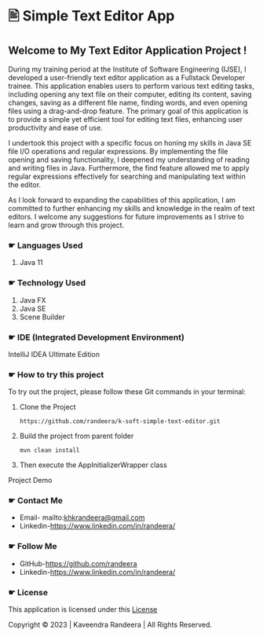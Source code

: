 # 🖹 Simple Text Editor App
## Welcome to My Text Editor Application Project !
During my training period at the Institute of Software Engineering (IJSE),
I developed a user-friendly text editor application as a Fullstack Developer trainee.
This application enables users to perform various text editing tasks, including opening
any text file on their computer, editing its content, saving changes, saving as a 
different file name, finding words, and even opening files using a drag-and-drop
feature. The primary goal of this application is to provide a simple yet efficient tool for editing
text files, enhancing user productivity and ease of use.

I undertook this project with a specific focus on honing my skills in 
Java SE file I/O operations and regular expressions. By implementing the 
file opening and saving functionality, I deepened my understanding of 
reading and writing files in Java. Furthermore, the find feature allowed
me to apply regular expressions effectively for searching and manipulating
text within the editor.

As I look forward to expanding the capabilities of this application, 
I am committed to further enhancing my skills and knowledge in the realm of text editors. I welcome any suggestions for future improvements as I strive to learn and grow through this project.

### ☛ Languages Used
1. Java 11

### ☛ Technology Used
1. Java FX
2. Java SE
3. Scene Builder

### ☛ IDE (Integrated Development Environment)
IntelliJ IDEA Ultimate Edition

### ☛ How to try this project

To try out the project, please follow these Git commands in your terminal:
1. Clone the Project
   ```
   https://github.com/randeera/k-soft-simple-text-editor.git
   ```
2. Build the project from parent folder
   ```
   mvn clean install
   ```

3. Then execute the AppInitializerWrapper class

Project Demo

### ☛ Contact Me
- Email-  mailto:khkrandeera@gmail.com
- Linkedin-https://www.linkedin.com/in/randeera/

### ☛ Follow Me
- GitHub-https://github.com/randeera
- Linkedin-https://www.linkedin.com/in/randeera/

### ☛ License
This application is licensed under this <a href="https://github.com/randeera/simple-text-editor-desktop-app/blob/main/License.txt">License</a>

Copyright © 2023 | Kaveendra Randeera | All Rights Reserved.
